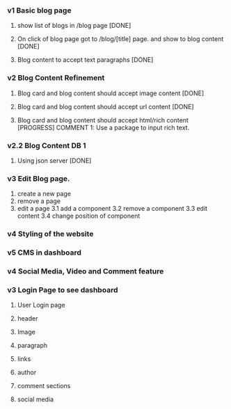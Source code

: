 ### v1 Basic blog page

1. show list of blogs in /blog page [DONE]

2. On click of blog page got to /blog/[title] page. and show to blog content [DONE]

3. Blog content to accept text paragraphs [DONE]

### v2 Blog Content Refinement

1. Blog card and blog content should accept image content [DONE]

2. Blog card and blog content should accept url content [DONE]

3. Blog card and blog content should accept html/rich content [PROGRESS]
   COMMENT 1: Use a package to input rich text.

### v2.2 Blog Content DB 1

1. Using json server [DONE]

### v3 Edit Blog page.

1. create a new page
2. remove a page
3. edit a page
   3.1 add a component
   3.2 remove a component
   3.3 edit content
   3.4 change position of component

### v4 Styling of the website

### v5 CMS in dashboard

### v4 Social Media, Video and Comment feature

### v3 Login Page to see dashboard

1. User Login page

1. header
2. Image
3. paragraph
4. links
5. author
6. comment sections
7. social media